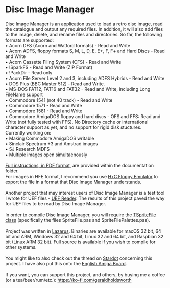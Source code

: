 # Disc Image Manager
Disc Image Manager is an application used to load a retro disc image, read the catalogue and output any required files. In addition, it will also add files to the image, delete, and rename files and directories. So far, the following formats are supported:<br>
• Acorn DFS (Acorn and Watford formats) - Read and Write<br>
• Acorn ADFS, floppy formats S, M, L, D, E, E+, F, F+ and Hard Discs - Read and Write<br>
• Acorn Cassette Filing System (CFS) - Read and Write<br>
• !SparkFS - Read and Write (ZIP Format)<br>
• !PackDir - Read only<br>
• Acorn File Server Level 2 and 3, including ADFS Hybrids - Read and Write<br>
• DOS Plus (BBC Master 512) - Read and Write.<br>
• MS-DOS FAT12, FAT16 and FAT32 - Read and Write, including Long FileName support<br>
• Commodore 1541 (not 40 track) - Read and Write<br>
• Commodore 1571 - Read and Write<br>
• Commodore 1581 - Read and Write<br>
• Commodore AmigaDOS floppy and hard discs - OFS and FFS: Read and Write (not fully tested with FFS). No Directory cache or international character support as yet, and no support for rigid disk stuctures.<br>
Currently working on:<br>
• Making Commodore AmigaDOS writable<br>
• Sinclair Spectrum +3 and Amstrad images<br>
• SJ Research MDFS<br>
• Multiple images open simultaenously<br>
<br>
<a href="https://github.com/geraldholdsworth/DiscImageManager/blob/main/Documentation/Disc%20Image%20Manager%20User%20Guide.pdf">Full instructions, in PDF format</a>, are provided within the documentation folder.
<br>
For images in HFE format, I recommend you use <a href="https://sourceforge.net/projects/hxcfloppyemu/">HxC Floppy Emulator</a> to export the file in a format that Disc Image Manager understands.<br>
<br>
Another project that may interest users of Disc Image Manager is a test tool I wrote for UEF files - <a href="https://github.com/geraldholdsworth/UEFReader">UEF Reader</a>. The results of this project paved the way for UEF files to be read by Disc Image Manager.<br>
<br>
In order to compile Disc Image Manager, you will require the <a href="https://github.com/geraldholdsworth/SpriteToBitmap">TSpriteFile class</a> (specifically the files SpriteFile.pas and SpriteFilePalettes.pas).<br>
<br>
  Project was written in <a href="https://www.lazarus-ide.org">Lazarus</a>. Binaries are available for macOS 32 bit, 64 bit and ARM, Windows 32 and 64 bit, Linux 32 and 64 bit, and Raspbian 32 bit (Linux ARM 32 bit). Full source is available if you wish to compile for other systems.<br>
<br>
You might like to also check out the thread on <a href="https://stardot.org.uk/forums/viewtopic.php?f=12&t=21252">Stardot</a> concerning this project. I have also put this onto the <a href="http://eab.abime.net/index.php">English Amiga Board</a>.<br>
<br>
If you want, you can support this project, and others, by buying me a coffee (or a tea/beer/rum/etc.): https://ko-fi.com/geraldholdsworth<br>
